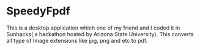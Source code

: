 # SpeedyFpdf
This is a desktop application which one of my friend and I coded it in Sunhacks( a hackathon hosted by Arizona State University). This converts all type of Image extensions like jpg, png and etc to pdf.
